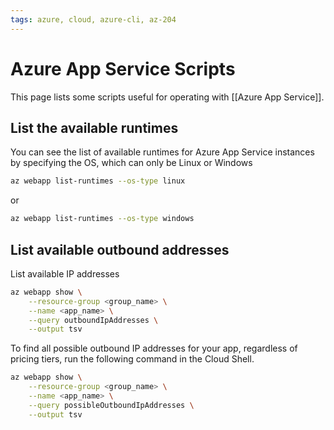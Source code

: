 ```yaml
---
tags: azure, cloud, azure-cli, az-204
---
```


# Azure App Service Scripts

This page lists some scripts useful for operating with [[Azure App Service]].

## List the available runtimes

You can see the list of available runtimes for Azure App Service instances by specifying the OS, which can only be Linux or Windows

```bash
az webapp list-runtimes --os-type linux
```

or

```bash
az webapp list-runtimes --os-type windows
```

## List available outbound addresses

List available IP addresses

```bash
az webapp show \
    --resource-group <group_name> \
    --name <app_name> \
    --query outboundIpAddresses \
    --output tsv
```

To find all possible outbound IP addresses for your app, regardless of pricing tiers, run the following command in the Cloud Shell.

```bash
az webapp show \
    --resource-group <group_name> \
    --name <app_name> \
    --query possibleOutboundIpAddresses \
    --output tsv
```
